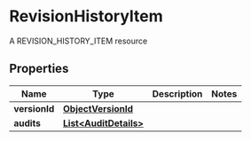 

# RevisionHistoryItem

A REVISION_HISTORY_ITEM resource

## Properties

| Name | Type | Description | Notes |
|------------ | ------------- | ------------- | -------------|
|**versionId** | [**ObjectVersionId**](ObjectVersionId.md) |  |  |
|**audits** | [**List&lt;AuditDetails&gt;**](AuditDetails.md) |  |  |



